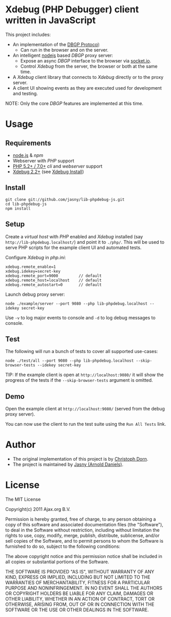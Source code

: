 Xdebug (PHP Debugger) client written in JavaScript
==================================================

This project includes:

  * An implementation of the [DBGP Protocol](http://www.xdebug.org/docs-dbgp.php):
    * Can run in the browser and on the server.
  * An intelligent [nodejs](http://nodejs.org/) based *DBGP* proxy server:
    * Expose an async *DBGP* interface to the browser via [socket.io](http://socket.io/).
    * Control *Xdebug* from the server, the browser or both at the same time.
  * A *Xdebug* client library that connects to *Xdebug* directly or to the proxy server.
  * A client UI showing events as they are executed used for development and testing.

NOTE: Only the core *DBGP* features are implemented at this time.


Usage
=====

Requirements
------------

  * [node.js](http://nodejs.org/) & *npm*
  * Webserver with *PHP* support
  * [PHP 5.2+ / 7.0+](http://php.net/) *cli* and *webserver* support
  * [Xdebug 2.2+](http://www.xdebug.org/) (see [Xdebug Install](http://www.xdebug.org/docs/install))

Install
-------

    git clone git://github.com/jasny/lib-phpdebug-js.git
    cd lib-phpdebug-js
    npm install

Setup
-----

Create a *virtual host* with *PHP* enabled and *Xdebug* installed (say `http://lib-phpdebug.localhost/`) and 
point it to `./php/`. This will be used to serve PHP scripts for the example client UI and automated tests.

Configure *Xdebug* in *php.ini*:

    xdebug.remote_enable=1
    xdebug.idekey=secret-key
    xdebug.remote_port=9000         // default
    xdebug.remote_host=localhost    // default
    xdebug.remote_autostart=0       // default

Launch debug proxy server:

    node ./example/server --port 9080 --php lib-phpdebug.localhost --idekey secret-key

Use `-v` to log major events to console and `-d` to log debug messages to console.

Test
----

The following will run a bunch of tests to cover all supported use-cases:

    node ./test/all --port 9080 --php lib-phpdebug.localhost --skip-browser-tests --idekey secret-key

TIP: If the example client is open at `http://localhost:9080/` it will show the progress of
the tests if the `--skip-browser-tests` argument is omitted.

Demo
----

Open the example client at `http://localhost:9080/` (served from the debug proxy server).

You can now use the client to run the test suite using the `Run All Tests` link.


Author
======

- The original implementation of this project is by [Christoph Dorn](http://www.christophdorn.com/).
- The project is maintained by [Jasny (Arnold Daniels)](http://www.jasny.net/).


License
=======

The MIT License

Copyright(c) 2011 Ajax.org B.V. <info AT ajax DOT org>

Permission is hereby granted, free of charge, to any person obtaining a copy
of this software and associated documentation files (the "Software"), to deal
in the Software without restriction, including without limitation the rights
to use, copy, modify, merge, publish, distribute, sublicense, and/or sell
copies of the Software, and to permit persons to whom the Software is
furnished to do so, subject to the following conditions:

The above copyright notice and this permission notice shall be included in
all copies or substantial portions of the Software.

THE SOFTWARE IS PROVIDED "AS IS", WITHOUT WARRANTY OF ANY KIND, EXPRESS OR
IMPLIED, INCLUDING BUT NOT LIMITED TO THE WARRANTIES OF MERCHANTABILITY,
FITNESS FOR A PARTICULAR PURPOSE AND NONINFRINGEMENT. IN NO EVENT SHALL THE
AUTHORS OR COPYRIGHT HOLDERS BE LIABLE FOR ANY CLAIM, DAMAGES OR OTHER
LIABILITY, WHETHER IN AN ACTION OF CONTRACT, TORT OR OTHERWISE, ARISING FROM,
OUT OF OR IN CONNECTION WITH THE SOFTWARE OR THE USE OR OTHER DEALINGS IN
THE SOFTWARE.
